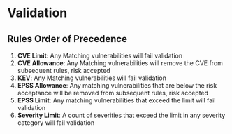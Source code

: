 # Validation

## Rules Order of Precedence

1. **CVE Limit**: Any Matching vulnerabilities will fail validation
2. **CVE Allowance**: Any Matching vulnerabilities will remove the CVE from subsequent rules, risk accepted
3. **KEV**: Any Matching vulnerabilities will fail validation 
4. **EPSS Allowance**: Any matching vulnerabilities that are below the risk acceptance will be removed from subsequent rules, risk accepted
5. **EPSS Limit**: Any matching vulnerabilities that exceed the limit will fail validation
6. **Severity Limit**: A count of severities that exceed the limit in any severity category will fail validation
